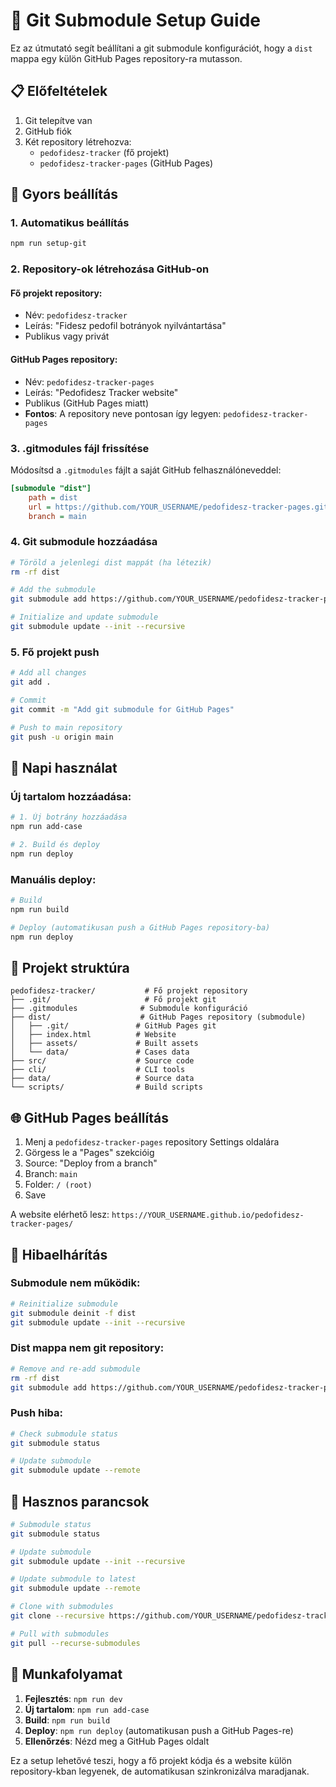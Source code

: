 # 🔧 Git Submodule Setup Guide

Ez az útmutató segít beállítani a git submodule konfigurációt, hogy a `dist` mappa egy külön GitHub Pages repository-ra mutasson.

## 📋 Előfeltételek

1. Git telepítve van
2. GitHub fiók
3. Két repository létrehozva:
   - `pedofidesz-tracker` (fő projekt)
   - `pedofidesz-tracker-pages` (GitHub Pages)

## 🚀 Gyors beállítás

### 1. Automatikus beállítás
```bash
npm run setup-git
```

### 2. Repository-ok létrehozása GitHub-on

#### Fő projekt repository:
- Név: `pedofidesz-tracker`
- Leírás: "Fidesz pedofil botrányok nyilvántartása"
- Publikus vagy privát

#### GitHub Pages repository:
- Név: `pedofidesz-tracker-pages`
- Leírás: "Pedofidesz Tracker website"
- Publikus (GitHub Pages miatt)
- **Fontos**: A repository neve pontosan így legyen: `pedofidesz-tracker-pages`

### 3. .gitmodules fájl frissítése

Módosítsd a `.gitmodules` fájlt a saját GitHub felhasználóneveddel:

```ini
[submodule "dist"]
	path = dist
	url = https://github.com/YOUR_USERNAME/pedofidesz-tracker-pages.git
	branch = main
```

### 4. Git submodule hozzáadása

```bash
# Töröld a jelenlegi dist mappát (ha létezik)
rm -rf dist

# Add the submodule
git submodule add https://github.com/YOUR_USERNAME/pedofidesz-tracker-pages.git dist

# Initialize and update submodule
git submodule update --init --recursive
```

### 5. Fő projekt push

```bash
# Add all changes
git add .

# Commit
git commit -m "Add git submodule for GitHub Pages"

# Push to main repository
git push -u origin main
```

## 🔄 Napi használat

### Új tartalom hozzáadása:
```bash
# 1. Új botrány hozzáadása
npm run add-case

# 2. Build és deploy
npm run deploy
```

### Manuális deploy:
```bash
# Build
npm run build

# Deploy (automatikusan push a GitHub Pages repository-ba)
npm run deploy
```

## 📁 Projekt struktúra

```
pedofidesz-tracker/           # Fő projekt repository
├── .git/                     # Fő projekt git
├── .gitmodules              # Submodule konfiguráció
├── dist/                    # GitHub Pages repository (submodule)
│   ├── .git/               # GitHub Pages git
│   ├── index.html          # Website
│   ├── assets/             # Built assets
│   └── data/               # Cases data
├── src/                    # Source code
├── cli/                    # CLI tools
├── data/                   # Source data
└── scripts/                # Build scripts
```

## 🌐 GitHub Pages beállítás

1. Menj a `pedofidesz-tracker-pages` repository Settings oldalára
2. Görgess le a "Pages" szekcióig
3. Source: "Deploy from a branch"
4. Branch: `main`
5. Folder: `/ (root)`
6. Save

A website elérhető lesz: `https://YOUR_USERNAME.github.io/pedofidesz-tracker-pages/`

## 🔧 Hibaelhárítás

### Submodule nem működik:
```bash
# Reinitialize submodule
git submodule deinit -f dist
git submodule update --init --recursive
```

### Dist mappa nem git repository:
```bash
# Remove and re-add submodule
rm -rf dist
git submodule add https://github.com/YOUR_USERNAME/pedofidesz-tracker-pages.git dist
```

### Push hiba:
```bash
# Check submodule status
git submodule status

# Update submodule
git submodule update --remote
```

## 📝 Hasznos parancsok

```bash
# Submodule status
git submodule status

# Update submodule
git submodule update --init --recursive

# Update submodule to latest
git submodule update --remote

# Clone with submodules
git clone --recursive https://github.com/YOUR_USERNAME/pedofidesz-tracker.git

# Pull with submodules
git pull --recurse-submodules
```

## 🎯 Munkafolyamat

1. **Fejlesztés**: `npm run dev`
2. **Új tartalom**: `npm run add-case`
3. **Build**: `npm run build`
4. **Deploy**: `npm run deploy` (automatikusan push a GitHub Pages-re)
5. **Ellenőrzés**: Nézd meg a GitHub Pages oldalt

Ez a setup lehetővé teszi, hogy a fő projekt kódja és a website külön repository-kban legyenek, de automatikusan szinkronizálva maradjanak. 